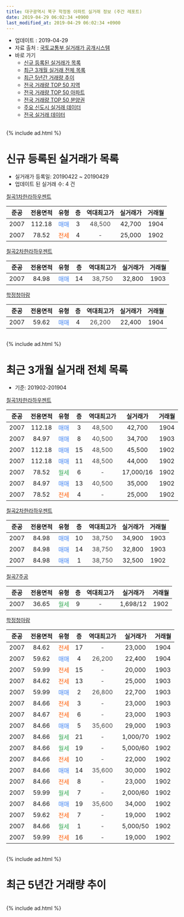 ```yaml
---
title: 대구광역시 북구 학정동 아파트 실거래 정보 (주간 레포트)
date: 2019-04-29 06:02:34 +0900
last_modified_at: 2019-04-29 06:02:34 +0900
---
```


* 업데이트 : 2019-04-29
* 자료 출처 : [국토교통부 실거래가 공개시스템](http://rt.molit.go.kr)
* 바로 가기
    * [신규 등록된 실거래가 목록](#신규-등록된-실거래가-목록)
    * [최근 3개월 실거래 전체 목록](#최근-3개월-실거래-전체-목록)
    * [최근 5년간 거래량 추이](#최근-5년간-거래량-추이)
    * [전국 거래량 TOP 50 지역](https://inasie.github.io/apt-trade-info/최근-3개월-전국에서-가장-거래가-많이-발생한-지역)
    * [전국 거래량 TOP 50 아파트](https://inasie.github.io/apt-trade-info/최근-3개월-전국에서-가장-거래가-많이-발생한-아파트)
    * [전국 거래량 TOP 50 분양권](https://inasie.github.io/apt-trade-info/최근-3개월-전국에서-가장-거래가-많이-발생한-분양권)
    * [주요 신도시 실거래 데이터](https://inasie.github.io/apt-trade-info/주요-신도시)
    * [전국 실거래 데이터](https://inasie.github.io/apt-trade-info/전국)
<br>
{% include ad.html %}
<br>

# 신규 등록된 실거래가 목록
* 실거래가 등록일: 20190422 ~ 20190429
* 업데이트 된 실거래 수: 4 건


[칠곡1차한라하우젠트](https://search.naver.com/search.naver?query=%EB%8C%80%EA%B5%AC%EA%B4%91%EC%97%AD%EC%8B%9C+%EB%B6%81%EA%B5%AC+%ED%95%99%EC%A0%95%EB%8F%99+%EC%B9%A0%EA%B3%A11%EC%B0%A8%ED%95%9C%EB%9D%BC%ED%95%98%EC%9A%B0%EC%A0%A0%ED%8A%B8)

|준공|전용면적|유형|층|역대최고가|실거래가|거래월|
|:---:|:---:|:---:|:---:|:---:|:---:|:---:|
|2007|112.18|<span style="color:#4285f3">매매</span>|3|<span style="color:#444444">48,500</span>|42,700|1904|
|2007|78.52|<span style="color:#ff5a00">전세</span>|4|<span style="color:#444444">-</span>|25,000|1902|

[칠곡2차한라하우젠트](https://search.naver.com/search.naver?query=%EB%8C%80%EA%B5%AC%EA%B4%91%EC%97%AD%EC%8B%9C+%EB%B6%81%EA%B5%AC+%ED%95%99%EC%A0%95%EB%8F%99+%EC%B9%A0%EA%B3%A12%EC%B0%A8%ED%95%9C%EB%9D%BC%ED%95%98%EC%9A%B0%EC%A0%A0%ED%8A%B8)

|준공|전용면적|유형|층|역대최고가|실거래가|거래월|
|:---:|:---:|:---:|:---:|:---:|:---:|:---:|
|2007|84.98|<span style="color:#4285f3">매매</span>|14|<span style="color:#444444">38,750</span>|32,800|1903|

[학정청아람](https://search.naver.com/search.naver?query=%EB%8C%80%EA%B5%AC%EA%B4%91%EC%97%AD%EC%8B%9C+%EB%B6%81%EA%B5%AC+%ED%95%99%EC%A0%95%EB%8F%99+%ED%95%99%EC%A0%95%EC%B2%AD%EC%95%84%EB%9E%8C)

|준공|전용면적|유형|층|역대최고가|실거래가|거래월|
|:---:|:---:|:---:|:---:|:---:|:---:|:---:|
|2007|59.62|<span style="color:#4285f3">매매</span>|4|<span style="color:#444444">26,200</span>|22,400|1904|


<br>
{% include ad.html %}
<br>

# 최근 3개월 실거래 전체 목록
* 기준: 201902-201904


[칠곡1차한라하우젠트](https://search.naver.com/search.naver?query=%EB%8C%80%EA%B5%AC%EA%B4%91%EC%97%AD%EC%8B%9C+%EB%B6%81%EA%B5%AC+%ED%95%99%EC%A0%95%EB%8F%99+%EC%B9%A0%EA%B3%A11%EC%B0%A8%ED%95%9C%EB%9D%BC%ED%95%98%EC%9A%B0%EC%A0%A0%ED%8A%B8)

|준공|전용면적|유형|층|역대최고가|실거래가|거래월|
|:---:|:---:|:---:|:---:|:---:|:---:|:---:|
|2007|112.18|<span style="color:#4285f3">매매</span>|3|<span style="color:#444444">48,500</span>|42,700|1904|
|2007|84.97|<span style="color:#4285f3">매매</span>|8|<span style="color:#444444">40,500</span>|34,700|1903|
|2007|112.18|<span style="color:#4285f3">매매</span>|15|<span style="color:#444444">48,500</span>|45,500|1902|
|2007|112.18|<span style="color:#4285f3">매매</span>|11|<span style="color:#444444">48,500</span>|44,000|1902|
|2007|78.52|<span style="color:#34a853">월세</span>|6|<span style="color:#444444">-</span>|17,000/16|1902|
|2007|84.97|<span style="color:#4285f3">매매</span>|13|<span style="color:#444444">40,500</span>|35,000|1902|
|2007|78.52|<span style="color:#ff5a00">전세</span>|4|<span style="color:#444444">-</span>|25,000|1902|

[칠곡2차한라하우젠트](https://search.naver.com/search.naver?query=%EB%8C%80%EA%B5%AC%EA%B4%91%EC%97%AD%EC%8B%9C+%EB%B6%81%EA%B5%AC+%ED%95%99%EC%A0%95%EB%8F%99+%EC%B9%A0%EA%B3%A12%EC%B0%A8%ED%95%9C%EB%9D%BC%ED%95%98%EC%9A%B0%EC%A0%A0%ED%8A%B8)

|준공|전용면적|유형|층|역대최고가|실거래가|거래월|
|:---:|:---:|:---:|:---:|:---:|:---:|:---:|
|2007|84.98|<span style="color:#4285f3">매매</span>|10|<span style="color:#444444">38,750</span>|34,900|1903|
|2007|84.98|<span style="color:#4285f3">매매</span>|14|<span style="color:#444444">38,750</span>|32,800|1903|
|2007|84.98|<span style="color:#4285f3">매매</span>|1|<span style="color:#444444">38,750</span>|32,500|1902|

[칠곡7주공](https://search.naver.com/search.naver?query=%EB%8C%80%EA%B5%AC%EA%B4%91%EC%97%AD%EC%8B%9C+%EB%B6%81%EA%B5%AC+%ED%95%99%EC%A0%95%EB%8F%99+%EC%B9%A0%EA%B3%A17%EC%A3%BC%EA%B3%B5)

|준공|전용면적|유형|층|역대최고가|실거래가|거래월|
|:---:|:---:|:---:|:---:|:---:|:---:|:---:|
|2007|36.65|<span style="color:#34a853">월세</span>|9|<span style="color:#444444">-</span>|1,698/12|1902|

[학정청아람](https://search.naver.com/search.naver?query=%EB%8C%80%EA%B5%AC%EA%B4%91%EC%97%AD%EC%8B%9C+%EB%B6%81%EA%B5%AC+%ED%95%99%EC%A0%95%EB%8F%99+%ED%95%99%EC%A0%95%EC%B2%AD%EC%95%84%EB%9E%8C)

|준공|전용면적|유형|층|역대최고가|실거래가|거래월|
|:---:|:---:|:---:|:---:|:---:|:---:|:---:|
|2007|84.62|<span style="color:#ff5a00">전세</span>|17|<span style="color:#444444">-</span>|23,000|1904|
|2007|59.62|<span style="color:#4285f3">매매</span>|4|<span style="color:#444444">26,200</span>|22,400|1904|
|2007|59.99|<span style="color:#ff5a00">전세</span>|15|<span style="color:#444444">-</span>|20,000|1903|
|2007|84.62|<span style="color:#ff5a00">전세</span>|13|<span style="color:#444444">-</span>|25,000|1903|
|2007|59.99|<span style="color:#4285f3">매매</span>|2|<span style="color:#444444">26,800</span>|22,700|1903|
|2007|84.66|<span style="color:#ff5a00">전세</span>|3|<span style="color:#444444">-</span>|23,000|1903|
|2007|84.67|<span style="color:#ff5a00">전세</span>|6|<span style="color:#444444">-</span>|23,000|1903|
|2007|84.66|<span style="color:#4285f3">매매</span>|5|<span style="color:#444444">35,600</span>|29,000|1903|
|2007|84.66|<span style="color:#34a853">월세</span>|21|<span style="color:#444444">-</span>|1,000/70|1902|
|2007|84.66|<span style="color:#34a853">월세</span>|19|<span style="color:#444444">-</span>|5,000/60|1902|
|2007|84.66|<span style="color:#ff5a00">전세</span>|10|<span style="color:#444444">-</span>|22,000|1902|
|2007|84.66|<span style="color:#4285f3">매매</span>|14|<span style="color:#444444">35,600</span>|30,000|1902|
|2007|84.66|<span style="color:#ff5a00">전세</span>|8|<span style="color:#444444">-</span>|23,000|1902|
|2007|59.99|<span style="color:#34a853">월세</span>|7|<span style="color:#444444">-</span>|2,000/60|1902|
|2007|84.66|<span style="color:#4285f3">매매</span>|19|<span style="color:#444444">35,600</span>|34,000|1902|
|2007|59.62|<span style="color:#ff5a00">전세</span>|7|<span style="color:#444444">-</span>|19,000|1902|
|2007|84.66|<span style="color:#34a853">월세</span>|1|<span style="color:#444444">-</span>|5,000/50|1902|
|2007|59.99|<span style="color:#ff5a00">전세</span>|16|<span style="color:#444444">-</span>|19,000|1902|


<br>
{% include ad.html %}
<br>

# 최근 5년간 거래량 추이


<div style="width:100%;">
    <canvas id="deal_progress" height="200"></canvas>
</div>

<script>
new Chart(document.getElementById("deal_progress"), {
    type: 'line',
    data: {
        labels: ['201404','201405','201406','201407','201408','201409','201410','201411','201412','201501','201502','201503','201504','201505','201506','201507','201508','201509','201510','201511','201512','201601','201602','201603','201604','201605','201606','201607','201608','201609','201610','201611','201612','201701','201702','201703','201704','201705','201706','201707','201708','201709','201710','201711','201712','201801','201802','201803','201804','201805','201806','201807','201808','201809','201810','201811','201812','201901','201902','201903','201904'],
        datasets: [{
            label: '매매',
            pointRadius: 1,
            data: [11, 6, 14, 10, 24, 26, 22, 20, 22, 17, 10, 24, 17, 13, 10, 16, 8, 12, 8, 4, 2, 2, 4, 3, 3, 1, 3, 5, 9, 12, 9, 4, 8, 4, 5, 2, 8, 16, 18, 21, 21, 4, 6, 10, 7, 16, 5, 17, 4, 12, 7, 2, 7, 21, 16, 4, 3, 5, 6, 5, 2],
            borderColor: "rgba(255, 201, 14, 1)",
            backgroundColor: "rgba(255, 201, 14, 0.5)",
            fill: false,
            lineTension: 0
        },{
            label: '전월세',
            pointRadius: 1,
            data: [7, 6, 8, 7, 6, 9, 8, 9, 10, 8, 6, 11, 10, 6, 6, 14, 26, 9, 13, 9, 7, 6, 9, 11, 5, 9, 5, 10, 10, 4, 3, 7, 14, 13, 15, 9, 5, 1, 11, 9, 14, 8, 3, 6, 8, 9, 9, 10, 5, 7, 9, 3, 3, 7, 7, 6, 4, 7, 11, 4, 1],
            borderColor: "rgba(0, 141, 185, 1)",
            backgroundColor: "rgba(0, 141, 185, 0.5)",
            fill: false,
            lineTension: 0
        }
        ]
    },
    options: {
        responsive: true,
        title: {
            display: false
        },
        tooltips: {
            mode: 'index',
            intersect: false
        },
        hover: {
            mode: 'nearest',
            intersect: true
        },
        scales: {
            xAxes: [{
                display: true,
                scaleLabel: {
                    display: true,
                    labelString: '년/월'
                }
            }],
            yAxes: [{
                display: true,
                ticks: {
                    suggestedMin: 0,
                },
                scaleLabel: {
                    display: true,
                    labelString: '실거래 수'
                }
            }]
        }
    }
});

</script>


<br>
{% include ad.html %}
<br>

